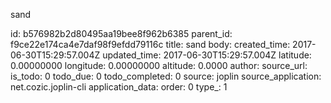 sand



id: b576982b2d80495aa19bee8f962b6385
parent_id: f9ce22e174ca4e7daf98f9efdd79116c
title: sand
body: 
created_time: 2017-06-30T15:29:57.004Z
updated_time: 2017-06-30T15:29:57.004Z
latitude: 0.00000000
longitude: 0.00000000
altitude: 0.0000
author: 
source_url: 
is_todo: 0
todo_due: 0
todo_completed: 0
source: joplin
source_application: net.cozic.joplin-cli
application_data: 
order: 0
type_: 1